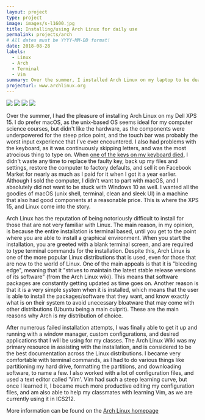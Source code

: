 ```yaml
---
layout: project
type: project
image: images/s-l1600.jpg
title: Installing/using Arch Linux for daily use
permalink: projects/arch
# All dates must be YYYY-MM-DD format!
date: 2018-08-28
labels:
  - Linux
  - Arch
  - Terminal
  - Vim
summary: Over the summer, I installed Arch Linux on my laptop to be dual booted along with windows.
projecturl: www.archlinux.org
---
```


<div class="ui small rounded images">
  <img class="ui image" src="../images/micromouse-robot.png">
  <img class="ui image" src="../images/micromouse-robot-2.jpg">
  <img class="ui image" src="../images/micromouse.jpg">
  <img class="ui image" src="../images/micromouse-circuit.png">
</div>

Over the summer, I had the pleasure of installing Arch Linux on my Dell XPS 15. I do prefer macOS, as the unix-based OS seems ideal for my computer science courses, but didn't like the hardware, as the components were underpowered for the steep price point, and the touch bar was probably the worst input experience that I've ever encountered. I also had problems with the keyboard, as it was continuously skipping letters, and was the most atrocious thing to type on. When [one of the keys on my keyboard died](https://www.apple.com/support/keyboard-service-program-for-macbook-and-macbook-pro/), I didn't waste any time to replace the faulty key, back up my files and settings, restore the computer to factory defaults, and sell it on Facebook Market for nearly as much as I paid for it when I got it a year earlier. Although I sold the computer, I didn't want to part with macOS, and I absolutely did not want to be stuck with Windows 10 as well. I wanted all the goodies of macOS (unix shell, terminal, clean and sleek UI) in a machine that also had good components at a reasonable price. This is where the XPS 15, and Linux come into the story.

Arch Linux has the reputation of being notoriously difficult to install for those that are not very familiar with Linux. The main reason, in my opinion, is because the entire installation is terminal based, until you get to the point where you are able to install a graphical environment. When you start the installation, you are greeted with a blank terminal screen, and are required to type terminal commands for the installation. Despite this, Arch Linux is one of the more popular Linux distributions that is used, even for those that are new to the world of Linux. One of the main appeals is that it is "bleeding edge", meaning that it "strives to maintain the latest stable release versions of its software" (from the Arch Linux wiki). This means that software packages are constantly getting updated as time goes on. Another reason is that it is a very simple system when it is installed, which means that the user is able to install the packages/software that they want, and know exactly what is on their system to avoid unecessary bloatware that may come with other distributions (Ubuntu being a main culprit). These are the main reasons why Arch is my distribution of choice. 

After numerous failed installation attempts, I was finally able to get it up and running with a window manager, custom configurations, and desired applications that I will be using for my classes. The Arch Linux Wiki was my primary resource in assisting with the installation, and is considered to be the best documentation across the Linux distributions. I became very comfortable with terminal commands, as I had to do various things like partitioning my hard drive, formatting the partitions, and downloading software, to name a few. I also worked with a lot of configuration files, and used a text editor called 'Vim'. Vim had such a steep learning curve, but once I learned it, I became much more productive editing my configuration files, and am also able to help my classmates with learning Vim, as we are currently using it in ICS212. 

More information can be found on the [Arch Linux homepage](https://www.archlinux.org/)


